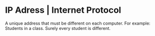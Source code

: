 # IP Adress | Internet Protocol

A unique address that must be different on each computer. For example: Students in a class. Surely every student is different.

